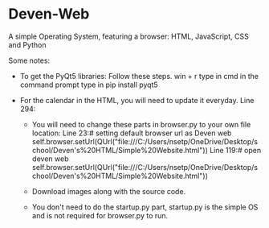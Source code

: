 # Deven-Web
A simple Operating System, featuring a browser: HTML, JavaScript, CSS and Python

Some notes:

- To get the PyQt5 libraries: Follow these steps.
  win + r
  type in cmd
  in the command prompt type in pip install pyqt5

- For the calendar in the HTML, you will need to update it everyday.
  Line 294: <ul class="days"> <!-- copy paste for updating the current day: <li><span class="active">date goes here</span></li>--> 

- You will need to change these parts in browser.py to your own file location:
  Line 23:# setting default browser url as Deven web
  self.browser.setUrl(QUrl("file:///C:/Users/nsetp/OneDrive/Desktop/school/Deven's%20HTML/Simple%20Website.html"))
  Line 119:# open deven web
  self.browser.setUrl(QUrl("file:///C:/Users/nsetp/OneDrive/Desktop/school/Deven's%20HTML/Simple%20Website.html"))

- Download images along with the source code.
  
- You don't need to do the startup.py part, startup.py is the simple OS and is not required for browser.py to run.
